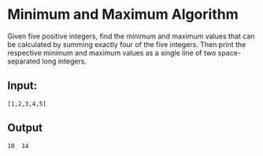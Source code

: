 # Minimum and Maximum Algorithm

Given five positive integers, find the minimum and maximum values that can be calculated by summing exactly four of the five integers. Then print the respective minimum and maximum values as a single line of two space-separated long integers.

## Input:
`[1,2,3,4,5]`

## Output
`10  14`
